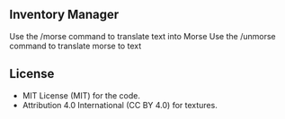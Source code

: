 ## Inventory Manager

Use the /morse <text> command to translate text into Morse
Use the /unmorse <morse sequence> command to translate morse to text

## License

* MIT License (MIT) for the code.
* Attribution 4.0 International (CC BY 4.0) for textures.